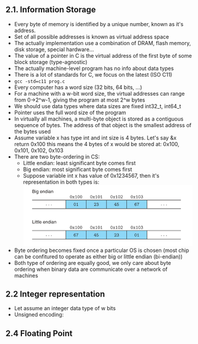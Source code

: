 
## 2.1. Information Storage
- Every byte of memory is identified by a unique number, known as it's address.
- Set of all possible addresses is known as virtual address space
- The actually implementation use a combination of DRAM, flash memory, disk storage, special hardware...
- The value of a pointer in C is the virtual address of the first byte of some block storage (type-agnostic)
- The actually machine-level program has no info about data types
- There is a lot of standards for C, we focus on the latest (ISO C11)
- `gcc -std=c11 prog.c`
- Every computer has a word size (32 bits, 64 bits, ...)
- For a machine with a w-bit word size, the virtual addresses can range from 0->2^w-1, giving the program at most 2^w bytes
- We should use data types where data sizes are fixed int32_t, int64_t
- Pointer uses the full word size of the program
- In virtually all machines, a multi-byte object is stored as a contiguous sequence of bytes. The address of that object is the smallest address of the bytes used
- Assume variable x has type int and int size is 4 bytes. Let's say &x return 0x100 this means the 4 bytes of x would be stored at: 0x100, 0x101, 0x102, 0x103
- There are two byte-ordering in CS:
    - Little endian: least significant byte comes first
    - Big endian: most significant byte comes first
    - Suppose variable int x has value of 0x1234567, then it's representation in both types is:
    ![endians](image.png)
- Byte ordering becomes fixed once a particular OS is chosen (most chip can be confitured to operate as either big or little endian (bi-endian))
- Both type of ordering are equally good, we only care about byte ordering when binary data are communicate over a network of machines
## 2.2 Integer representation
- Let assume an integer data type of w bits
- Unsigned encoding: 
## 2.4 Floating Point
